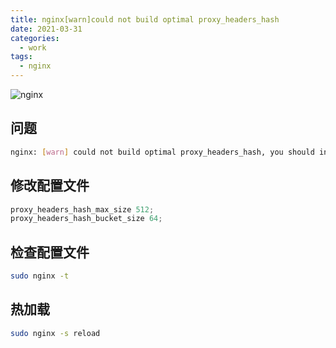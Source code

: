 ```yaml
---
title: nginx[warn]could not build optimal proxy_headers_hash
date: 2021-03-31
categories:
  - work
tags:
  - nginx
---
```


![nginx](https://cdn.jsdelivr.net/gh/qbmzc/images/md/wallhaven-g7jyxe.png)

<!-- more -->

## 问题

```bash
nginx: [warn] could not build optimal proxy_headers_hash, you should increase either proxy_headers_hash_max_size: 512 or proxy_headers_hash_bucket_size: 64; ignoring proxy_headers_hash_bucket_size
```

## 修改配置文件

```js
proxy_headers_hash_max_size 512;
proxy_headers_hash_bucket_size 64; 
```

## 检查配置文件

```bash
sudo nginx -t 
```


## 热加载

```bash
sudo nginx -s reload
```